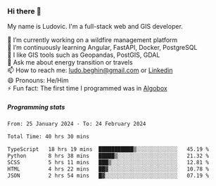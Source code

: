 ### Hi there 👋

My name is Ludovic. I'm a full-stack web and GIS developer.

 🔭 I’m currently working on a wildfire management platform<br/>
 🌱 I’m continuously learning Angular, FastAPI, Docker, PostgreSQL<br/>
 👯 I like GIS tools such as Geopandas, PostGIS, GDAL<br/>
 💬 Ask me about energy transition or travels<br/>
 📫 How to reach me: ludo.beghin@gmail.com or [Linkedin](https://www.linkedin.com/in/ludovic-beghin/)<br/>
 😄 Pronouns: He/Him<br/>
 ⚡ Fun fact: The first time I programmed was in [Algobox](https://fr.wikipedia.org/wiki/Algobox)<br/>

##### Programming stats
<!--START_SECTION:waka-->

```txt
From: 25 January 2024 - To: 24 February 2024

Total Time: 40 hrs 30 mins

TypeScript   18 hrs 19 mins  ███████████▒░░░░░░░░░░░░░   45.19 %
Python       8 hrs 38 mins   █████▒░░░░░░░░░░░░░░░░░░░   21.32 %
SCSS         5 hrs 11 mins   ███▒░░░░░░░░░░░░░░░░░░░░░   12.81 %
HTML         4 hrs 22 mins   ██▓░░░░░░░░░░░░░░░░░░░░░░   10.78 %
JSON         2 hrs 54 mins   █▓░░░░░░░░░░░░░░░░░░░░░░░   07.19 %
```

<!--END_SECTION:waka-->
